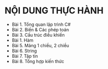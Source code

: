 # NỘI DUNG THỰC HÀNH

- Bài 1. Tổng quan lập trình C#
- Bài 2. Biến & Các phép toán
- Bài 3. Cấu trúc điều khiển
- Bài 1. Hàm
- Bài 5. Mảng 1 chiều, 2 chiều
- Bài 6. String
- Bài 7. Tập tin
- Bài 8. Tổng hợp kiến thức
